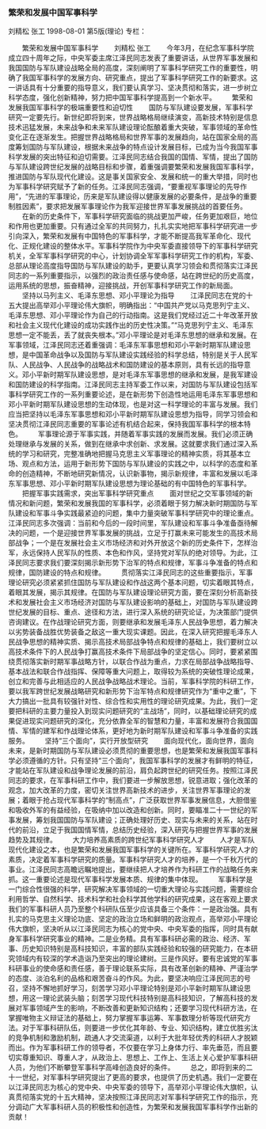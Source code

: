 ### 繁荣和发展中国军事科学
刘精松  张工
1998-08-01
第5版(理论)
专栏：

　　繁荣和发展中国军事科学
　　刘精松  张工
　　今年3月，在纪念军事科学院成立四十周年之际，中央军委主席江泽民同志发表了重要讲话，从世界军事发展和我国国防与军队建设战略全局的高度，深刻阐明了军事科学研究工作的重要性，明确了我国军事科学的发展方向、研究重点，提出了军事科学研究工作的新要求。这一讲话具有十分重要的指导意义，我们要认真学习、坚决贯彻和落实，进一步树立科学态度，强化创新精神，努力把中国军事科学提高到一个新水平。
　　繁荣和发展我国军事科学的极端重要性和迫切性
　　国防与军队建设要发展，军事科学研究一定要先行。新世纪即将到来，世界战略格局继续演变，高新技术特别是信息技术迅猛发展，未来战争和未来军队建设理论酝酿着重大突破，军事领域的革命性变化正在逐渐发生。把握世界战略格局和世界军事的发展趋向，站在国家全局的高度筹划国防与军队建设，根据未来战争的特点设计发展目标，已成为当今我国军事科学发展的突出特征和迫切需要。江泽民同志结合我国的国情、军情，提出了国防与军队建设跨世纪发展的战略目标和步骤，着重强调要繁荣和发展我国军事科学，推进国防与军队现代化建设。这是事关国家安全、发展和统一的重大举措，同时也为军事科学研究赋予了新的任务。江泽民同志强调，“要重视军事理论的先导作用”，“先进的军事理论，历来是军队建设得以健康发展的必要条件，是战争的重要制胜因素”，要求把发展军事理论作为我军迎接世界军事发展挑战的首要任务。
　　在新的历史条件下，军事科学研究面临的挑战更加严峻，任务更加艰巨，地位和作用也更加重要。只有通过全军的共同努力，扎扎实实地把军事科学研究进一步引向深入，繁荣和发展有中国特色的军事科学，才能不断提高我军革命化、现代化、正规化建设的整体水平。军事科学院作为中央军委直接领导下的军事科学研究机关，全军军事科学研究的中心，计划协调全军军事科学研究工作的机构，军委、总部从理论高度指导国防与军队建设的助手，更要认真学习领会和贯彻落实江泽民同志的一系列重要指示，以强烈的政治责任感与使命感，站在跨世纪的历史高度，运用系统的思想，振奋精神，迎接挑战，开创军事科学研究工作的新局面。
　　坚持以马列主义、毛泽东思想、邓小平理论为指导
　　江泽民同志在党的十五大提出高举邓小平理论伟大旗帜，明确指出：“中国共产党以马克思列宁主义、毛泽东思想、邓小平理论作为自己的行动指南。这是我们党经过近二十年改革开放和社会主义现代化建设的成功实践作出的历史性决策。”“马克思列宁主义、毛泽东思想一定不能丢，丢了就丧失根本。”邓小平理论是对毛泽东思想的继承和发展。在军事领域，江泽民同志还着重强调：毛泽东军事思想和邓小平新时期军队建设思想，是中国革命战争以及国防与军队建设实践经验的科学总结，特别是关于人民军队、人民战争、人民战争的战略战术和国防建设的基本原则，具有长远的指导意义。邓小平新时期军队建设思想，是对毛泽东军事思想的继承和发展，是我军建设和国防建设的科学指南。江泽民同志主持军委工作以来，对国防与军队建设包括军事科学研究工作的一系列重要论述，是在新形势下创造性地运用毛泽东军事思想和邓小平新时期军队建设思想的生动体现，也是对这一科学理论的丰富与发展。我们应当把坚持以毛泽东军事思想和邓小平新时期军队建设思想为指导，同学习领会和坚决贯彻江泽民同志重要的军事论述有机结合起来，保持我国军事科学的根本特色。
　　军事理论源于军事实践，并随着军事实践的发展而发展。我们必须正确处理继承与发展的关系，做到在继承中求创新、求发展。这就要求我们通过深入系统的学习和研究，完整准确地把握马克思主义军事理论的精神实质，将其基本立场、观点和方法，运用于新形势下国防与军队建设的实践之中，以科学的态度和革命的创造精神，不断地研究新情况，认识新事物，揭示新规律，丰富和发展以毛泽东军事思想、邓小平新时期军队建设思想为理论基础的有中国特色的军事科学。
　　把握军事实践需求，突出军事科学研究重点
　　面对世纪之交军事领域的新情况和新问题，繁荣和发展我国的军事科学，必须着眼于努力解决新时期国防与军队建设和军事斗争实践最紧迫的问题，集中力量突破军事科学研究中的理论重点。江泽民同志多次强调：当前和今后的一段时间里，军队建设和军事斗争准备亟待解决的问题，一个是迎接世界军事发展的挑战，立足于打赢未来可能发生的高技术局部战争；一个是在发展社会主义市场经济和对外开放这个新的历史条件下，怎样治军，永远保持人民军队的性质、本色和作风，坚持党对军队的绝对领导。为此，江泽民同志要求我们要深刻揭示新形势下治军的特点和规律，军事斗争准备的特点和规律，国防建设的特点和规律。
　　贯彻落实江泽民同志的这些重要指示，军事理论研究必须紧紧抓住国防与军队建设和作战这两个基本问题，切实着眼其特点，着眼其发展，揭示其规律。在国防与军队建设理论研究方面，要在深刻分析高新技术和发展社会主义市场经济对国防与军队建设影响的基础上，对国防与军队建设跨世纪发展的目标、重点、途径和方法，进行深入系统的研究论证，为决策部门提供咨询建议。在作战理论研究方面，则要继承和发展毛泽东人民战争思想，着力解决以劣势装备战胜优势装备之敌这一重大现实课题。因此，在深入研究把握毛泽东人民战争思想的精神实质、揭示高技术局部战争特点和规律的基础上，我们要树立以高技术条件下的人民战争打赢高技术条件下局部战争的坚定信心。同时，要紧紧围绕贯彻落实新时期军事战略方针，以联合作战为重点，力求在局部战争战略指导、基本战法和联合作战指挥、保障等重大问题上，取得较为系统的突破性理论成果，创立和完善与此相适应的人民战争战略战术理论。当前，军事科学院的科研工作，要以我军跨世纪发展战略研究和新形势下治军特点和规律研究作为“重中之重”，下大力搞出一批具有较强针对性、综合性和实用性的理论研究成果。为此，我们一定要把科研的主要力量投入到现实问题研究的“主战场”，同时，以基础理论研究的成果促进现实问题研究的深化，充分依靠全军的智慧和力量，丰富和发展符合我国国情、军情的建军和作战理论体系，更好地为新时期军队建设和军事斗争准备的实践服务。
　　坚持“三个面向”，实行开放型研究
　　面向现代化，面向世界，面向未来，是新时期国防与军队建设必须贯彻的重要思想，也是繁荣和发展我国军事科学必须遵循的方针。只有坚持“三个面向”，我国军事科学的发展才有鲜明的特征，才能站在军队建设和战争理论发展的前沿，肩负起跨世纪的研究任务。按照江泽民同志的要求，在军事科研工作中，我们要进一步解放思想，锐意进取；强化改革的观念，加大改革的力度，密切关注世界高新技术的进步，关注世界军事理论的发展；着眼于抢占现代军事科学的“制高点”，广泛获取世界军事发展信息，大胆借鉴和吸收外军的有益经验，在吸纳中加以改造和创新。同时，要瞄准二十一世纪的军事发展，筹划我国国防与军队建设；正确处理好历史、现实与未来的关系，站在时代的前沿，立足于我国国情军情，总结历史经验，深入研究与把握世界军事的发展趋势及其规律。
　　大力培养高素质的跨世纪军事科学研究人才
　　人才是军队现代化建设之本，也是繁荣和发展我国军事科学的关键所在。军事科学研究人才的素质，决定着军事科学研究的质量。军事科学研究人才的培养，是一个千秋万代的事业。江泽民同志高瞻远瞩地提出，要继续把人才培养作为科研工作的战略任务来抓。这一重要论述是现代军事科学发展本质、规律的集中体现。
　　军事科学是一门综合性很强的科学，研究解决军事领域的一切重大理论与实践问题，需要综合利用哲学、自然科学、技术科学和社会科学其他学科的研究成果，这在客观上要求我们的军事科研人员乃至整个科研队伍至少应该具备三个条件：一是政治强。具有扎实的马克思主义理论功底、坚定的政治立场和鲜明的政治观点，高举邓小平理论伟大旗帜，坚决听从以江泽民同志为核心的党中央、中央军委的指挥，同时具有献身军事科学研究事业的精神。二是业务精。具有军事科研必需的政治、经济、军事、历史知识特别是高科技知识，丰富的部队实践经验和较强的研究能力，在本研究领域内有较深的学术造诣乃至突出的理论建树。三是作风好。要有忠诚党的军事科研事业的使命感和责任感，善于理论联系实际，具有改革创新的精神、严谨治学的态度、淡泊名利的品格和艰苦奋斗的作风。为此，要坚决响应江泽民同志的号召，坚持不懈地抓好学习，刻苦学习邓小平理论特别是邓小平新时期军队建设思想，用这一理论武装头脑；刻苦学习现代科技特别是高科技知识，了解高科技的发展对军事领域产生的影响，不断改善和更新知识结构；还要学习现代科研方法，在掌握唯物主义辩证法的基础上，努力掌握军事运筹、军事数理分析等现代研究方法。对于军事科研队伍，则要进一步优化其年龄、专业、知识结构，建立优胜劣汰的竞争机制和激励机制，疏通人才交流渠道，以利于大批年轻优秀的科研人才脱颖而出。作为军事科研工作的领导者，不仅要在学习上身体力行、率先垂范，而且要切实尊重知识、尊重人才，从政治上、思想上、工作上、生活上关心爱护军事科研人员，为他们不断攀登军事科学高峰创造良好的条件。
　　总之，即将到来的二十一世纪，对军事科学研究提出了更高的要求，也提供了历史机遇。我们一定要在以江泽民同志为核心的党中央、中央军委的领导下，高举邓小平理论伟大旗帜，认真贯彻落实党的十五大精神，坚决按照江泽民同志对军事科学研究工作的指示，充分调动广大军事科研人员的积极性和创造性，为繁荣和发展我国军事科学作出新的贡献！
